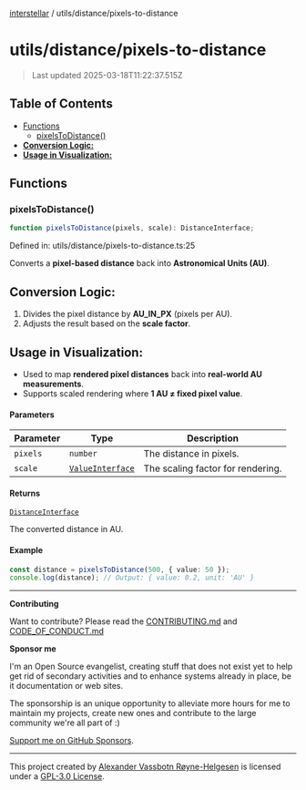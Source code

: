 [interstellar](../../README.md) / utils/distance/pixels-to-distance

# utils/distance/pixels-to-distance

> Last updated 2025-03-18T11:22:37.515Z

## Table of Contents

- [Functions](#functions)
  - [pixelsToDistance()](#pixelstodistance)
- [**Conversion Logic:**](#conversion-logic)
- [**Usage in Visualization:**](#usage-in-visualization)

## Functions

### pixelsToDistance()

```ts
function pixelsToDistance(pixels, scale): DistanceInterface;
```

Defined in: utils/distance/pixels-to-distance.ts:25

Converts a **pixel-based distance** back into **Astronomical Units (AU)**.

## **Conversion Logic:**

1. Divides the pixel distance by **AU_IN_PX** (pixels per AU).
2. Adjusts the result based on the **scale factor**.

## **Usage in Visualization:**

- Used to map **rendered pixel distances** back into **real-world AU
  measurements**.
- Supports scaled rendering where **1 AU ≠ fixed pixel value**.

#### Parameters

| Parameter | Type                                                       | Description                       |
| --------- | ---------------------------------------------------------- | --------------------------------- |
| `pixels`  | `number`                                                   | The distance in pixels.           |
| `scale`   | [`ValueInterface`](../../types/distance.md#valueinterface) | The scaling factor for rendering. |

#### Returns

[`DistanceInterface`](../../types/distance.md#distanceinterface)

The converted distance in AU.

#### Example

```ts
const distance = pixelsToDistance(500, { value: 50 });
console.log(distance); // Output: { value: 0.2, unit: 'AU' }
```

---

**Contributing**

Want to contribute? Please read the
[CONTRIBUTING.md](https://github.com/phun-ky/interstellar/blob/main/CONTRIBUTING.md)
and
[CODE_OF_CONDUCT.md](https://github.com/phun-ky/interstellar/blob/main/CODE_OF_CONDUCT.md)

**Sponsor me**

I'm an Open Source evangelist, creating stuff that does not exist yet to help
get rid of secondary activities and to enhance systems already in place, be it
documentation or web sites.

The sponsorship is an unique opportunity to alleviate more hours for me to
maintain my projects, create new ones and contribute to the large community
we're all part of :)

[Support me on GitHub Sponsors](https://github.com/sponsors/phun-ky).

---

This project created by [Alexander Vassbotn Røyne-Helgesen](http://phun-ky.net)
is licensed under a
[GPL-3.0 License](https://choosealicense.com/licenses/gpl-3.0/).
